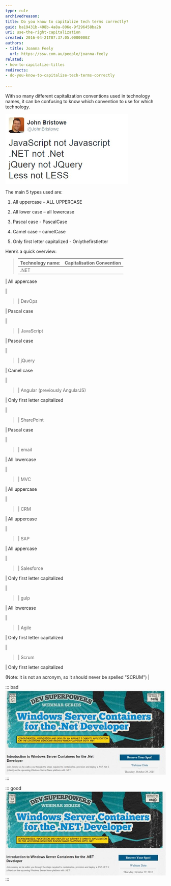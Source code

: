 ```yaml
---
type: rule
archivedreason: 
title: Do you know to capitalize tech terms correctly?
guid: ba19431b-408b-4a8a-806e-9f296458ba2b
uri: use-the-right-capitalization
created: 2016-04-21T07:37:05.0000000Z
authors:
- title: Joanna Feely
  url: https://ssw.com.au/people/joanna-feely
related:
- how-to-capitalize-titles
redirects:
- do-you-know-to-capitalize-tech-terms-correctly

---
```


With so many different capitalization conventions used in technology names, it can be confusing to know which convention to use for which technology.

<!--endintro-->

![Figure: John Bristowe tackled some of the most commonly confused tech names in this tweet](john-bristow-tweet.jpg)  

The main 5 types used are:

1. All uppercase – ALL UPPERCASE
2. All lower case – all lowercase
3. Pascal case - PascalCase 

4. Camel case – camelCase
5. Only first letter capitalized - Onlythefirstletter 



<font color="#333333">
</font>

Here’s a quick overview:


> | **Technology name:**  | **Capitalisation Convention**  |
> | --- | --- |
> | .NET

 | All uppercase

 |
> | DevOps

 | Pascal case

 |
> | JavaScript

 | Pascal case

 |
> | jQuery

 | Camel case

 |
> | Angular (previously AngularJS)

 | Only first letter capitalized

 |
> | SharePoint

 | Pascal case

 |
> | email

 | All lowercase

 |
> | MVC

 | All uppercase

 |
> | CRM

 | All uppercase

 |
> | SAP

 | All uppercase

 |
> | Salesforce

 | Only first letter capitalized

 |
> | gulp

 | All lowercase 
               

 |
> | Agile

 | Only first letter capitalized

 |
> | Scrum

 | Only first letter capitalized

(Note: it is not an acronym, so it should never be spelled "SCRUM") |



::: bad  
![Figure: Bad example - If you want to be taken seriously as an expert in the subject, you should properly and consistently spell, punctuate, and capitalize the technology you are working with](bad-example-incorrect-capitalization.jpg)  
:::


::: good  
![Figure: Good example – the technology is consistently capitalized correctly across the page](good-example-correctly-capitalized.jpg)  
:::
